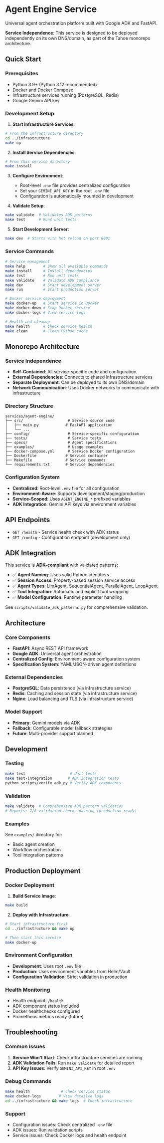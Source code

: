 # Agent Engine Service

Universal agent orchestration platform built with Google ADK and FastAPI.

**Service Independence**: This service is designed to be deployed independently on its own DNS/domain, as part of the Tahoe monorepo architecture.

## Quick Start

### Prerequisites
- Python 3.9+ (Python 3.12 recommended)
- Docker and Docker Compose
- Infrastructure services running (PostgreSQL, Redis)
- Google Gemini API key

### Development Setup

1. **Start Infrastructure Services**:
```bash
# From the infrastructure directory
cd ../infrastructure
make up
```

2. **Install Service Dependencies**:
```bash
# From this service directory
make install
```

3. **Configure Environment**:
   - Root-level `.env` file provides centralized configuration
   - Set your `GEMINI_API_KEY` in the root `.env` file
   - Configuration is automatically mounted in development

4. **Validate Setup**:
```bash
make validate  # Validates ADK patterns
make test      # Runs unit tests
```

5. **Start Development Server**:
```bash
make dev  # Starts with hot reload on port 8001
```

### Service Commands

```bash
# Service management
make help        # Show all available commands
make install     # Install dependencies
make test        # Run unit tests
make validate    # Validate ADK compliance
make dev         # Start development server
make run         # Start production server

# Docker service deployment
make docker-up   # Start service in Docker
make docker-down # Stop Docker service
make docker-logs # View service logs

# Health and cleanup
make health      # Check service health
make clean       # Clean Python cache
```

## Monorepo Architecture

### Service Independence
- **Self-Contained**: All service-specific code and configuration
- **External Dependencies**: Connects to shared infrastructure services
- **Separate Deployment**: Can be deployed to its own DNS/domain
- **Network Communication**: Uses Docker networks to communicate with infrastructure

### Directory Structure
```
services/agent-engine/
├── src/                    # Service source code
│   ├── main.py            # FastAPI application
│   └── ...
├── config/                 # Service-specific configuration
├── tests/                  # Service tests
├── specs/                  # Agent specifications
├── examples/               # Usage examples
├── docker-compose.yml      # Service Docker configuration
├── Dockerfile             # Service container
├── Makefile               # Service commands
└── requirements.txt       # Service dependencies
```

### Configuration System
- **Centralized**: Root-level `.env` file for all configuration
- **Environment-Aware**: Supports development/staging/production
- **Service-Scoped**: Uses `AGENT_ENGINE_*` prefixed variables
- **ADK Integration**: Gemini API keys via environment variables

## API Endpoints

- `GET /health` - Service health check with ADK status
- `GET /config` - Configuration endpoint (development only)

## ADK Integration

This service is **ADK-compliant** with validated patterns:
- ✅ **Agent Naming**: Uses valid Python identifiers
- ✅ **Session Access**: Property-based session service access
- ✅ **Agent Types**: LlmAgent, SequentialAgent, ParallelAgent, LoopAgent
- ✅ **Tool Integration**: Automatic and explicit tool wrapping
- ✅ **Model Configuration**: Runtime parameter handling

See `scripts/validate_adk_patterns.py` for comprehensive validation.

## Architecture

### Core Components
- **FastAPI**: Async REST API framework
- **Google ADK**: Universal agent orchestration
- **Centralized Config**: Environment-aware configuration system
- **Specification System**: YAML/JSON-driven agent definitions

### External Dependencies
- **PostgreSQL**: Data persistence (via infrastructure service)
- **Redis**: Caching and session state (via infrastructure service)
- **Nginx**: Load balancing and TLS (via infrastructure service)

### Model Support
- **Primary**: Gemini models via ADK
- **Fallback**: Configurable model fallback strategies
- **Future**: Multi-provider support planned

## Development

### Testing
```bash
make test                    # Unit tests
make test-integration       # ADK integration tests
python scripts/verify_adk.py # Verify ADK components
```

### Validation
```bash
make validate  # Comprehensive ADK pattern validation
# Reports: 7/8 validation checks passing (production ready)
```

### Examples
See `examples/` directory for:
- Basic agent creation
- Workflow orchestration
- Tool integration patterns

## Production Deployment

### Docker Deployment
1. **Build Service Image**:
```bash
make build
```

2. **Deploy with Infrastructure**:
```bash
# Start infrastructure first
cd ../infrastructure && make up

# Then start this service
make docker-up
```

### Environment Configuration
- **Development**: Uses root `.env` file
- **Production**: Uses environment variables from Helm/Vault
- **Configuration Validation**: Strict validation in production

### Health Monitoring
- Health endpoint: `/health`
- ADK component status included
- Docker healthchecks configured
- Prometheus metrics ready (future)

## Troubleshooting

### Common Issues
1. **Service Won't Start**: Check infrastructure services are running
2. **ADK Validation Fails**: Run `make validate` for detailed report
3. **API Key Issues**: Verify `GEMINI_API_KEY` in root `.env`

### Debug Commands
```bash
make health              # Check service status
make docker-logs        # View detailed logs
cd ../infrastructure && make logs  # Check infrastructure
```

### Support
- Configuration issues: Check centralized `.env` file
- ADK issues: Run validation scripts
- Service issues: Check Docker logs and health endpoint